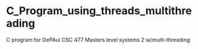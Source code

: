 # C_Program_using_threads_multithreading
C program for DePAul CSC 477 Masters level systems 2 w/multi-threading 
